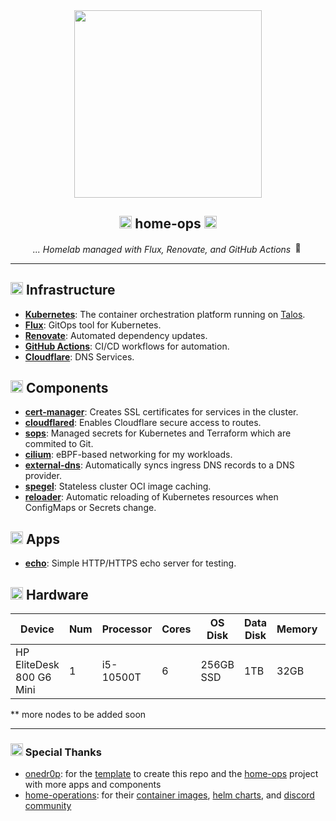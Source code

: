 <div align="center">

<img src="https://i.imgur.com/I48mUYX.png" align="center" width="300px"/>

## <img src="https://fonts.gstatic.com/s/e/notoemoji/latest/2604_fe0f/512.gif" alt="⚙️" width="20" height="20"> home-ops <img src="https://fonts.gstatic.com/s/e/notoemoji/latest/1f680/512.gif" alt="🚀" width="20" height="20">

_... Homelab managed with Flux, Renovate, and GitHub
Actions_ <img src="https://fonts.gstatic.com/s/e/notoemoji/latest/1f916/512.gif" alt="🤖" width="16" height="16">

</div>

______________________________________________________________________

## <img src="https://fonts.gstatic.com/s/e/notoemoji/latest/2699_fe0f/512.gif" alt="⚙️" width="20" height="20"> Infrastructure

- **[Kubernetes](https://kubernetes.io/)**: The container orchestration platform running
  on [Talos](https://talos.dev/).
- **[Flux](https://fluxcd.io/)**: GitOps tool for Kubernetes.
- **[Renovate](https://renovatebot.com/)**: Automated dependency updates.
- **[GitHub Actions](https://github.com/features/actions)**: CI/CD workflows for automation.
- **[Cloudflare](https://www.cloudflare.com/)**: DNS Services.

## <img src="https://fonts.gstatic.com/s/e/notoemoji/latest/1f48e/512.gif" alt="🎡" width="20" height="20"> Components

- **[cert-manager](https://github.com/cert-manager/cert-manager)**: Creates SSL certificates for
  services in the cluster.
- **[cloudflared](https://github.com/cloudflare/cloudflared)**: Enables Cloudflare secure access to
  routes.
- **[sops](https://github.com/getsops/sops)**: Managed secrets for Kubernetes and Terraform which
  are commited to Git.
- **[cilium](https://github.com/cilium/cilium)**: eBPF-based networking for my workloads.
- **[external-dns](https://github.com/kubernetes-sigs/external-dns)**: Automatically syncs ingress
  DNS records to a DNS provider.
- **[spegel](https://github.com/spegel-org/spegel)**: Stateless cluster OCI image caching.
- **[reloader](https://github.com/stakater/Reloader)**: Automatic reloading of Kubernetes resources
  when ConfigMaps or Secrets change.

## <img src="https://fonts.gstatic.com/s/e/notoemoji/latest/1f3a1/512.gif" alt="🎡" width="20" height="20"> Apps

- **[echo](https://github.com/mendhak/docker-http-https-echo)**: Simple HTTP/HTTPS echo server for
  testing.

## <img src="https://fonts.gstatic.com/s/e/notoemoji/latest/1f52e/512.gif" alt="🔮" width="20" height="20"> Hardware

| Device                   | Num | Processor | Cores | OS Disk   | Data Disk | Memory | OS    | Function   |
| ------------------------ | --- | --------- | ----- | --------- | --------- | ------ | ----- | ---------- |
| HP EliteDesk 800 G6 Mini | 1   | i5-10500T | 6     | 256GB SSD | 1TB       | 32GB   | Talos | Kubernetes |

\*\* more nodes to be added soon

______________________________________________________________________

### <img src="https://fonts.gstatic.com/s/e/notoemoji/latest/1f91d/512.gif" alt="🤝️" width="20" height="20"> Special Thanks

- [onedr0p](https://github.com/onedr0p): for the
  [template](https://github.com/onedr0p/cluster-template) to create this repo
  and the [home-ops](https://github.com/onedr0p/home-ops) project with more apps and components
- [home-operations](https://github.com/home-operations): for their
  [container images](https://github.com/home-operations/containers),
  [helm charts](https://github.com/home-operations/charts-mirror), and
  [discord community](https://discord.gg/home-operations)
